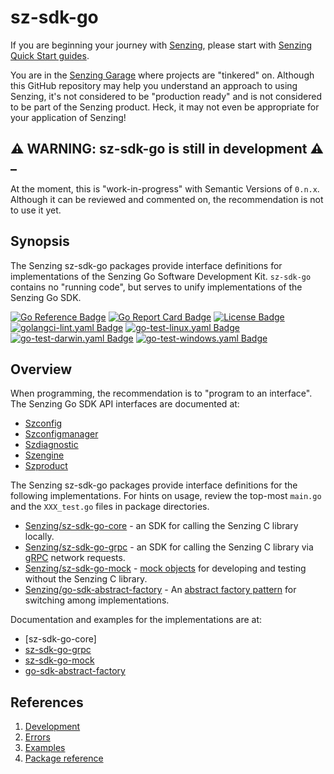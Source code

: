 # sz-sdk-go

If you are beginning your journey with [Senzing],
please start with [Senzing Quick Start guides].

You are in the [Senzing Garage]
where projects are "tinkered" on.
Although this GitHub repository may help you understand an approach to using Senzing,
it's not considered to be "production ready" and is not considered to be part of the Senzing product.
Heck, it may not even be appropriate for your application of Senzing!

## :warning: WARNING: sz-sdk-go is still in development :warning: _

At the moment, this is "work-in-progress" with Semantic Versions of `0.n.x`.
Although it can be reviewed and commented on,
the recommendation is not to use it yet.

## Synopsis

The Senzing sz-sdk-go packages provide interface definitions for implementations of the Senzing Go Software Development Kit.
`sz-sdk-go` contains no "running code", but serves to unify implementations of the Senzing Go SDK.

[![Go Reference Badge]][Package reference]
[![Go Report Card Badge]][Go Report Card]
[![License Badge]][License]
[![golangci-lint.yaml Badge]][golangci-lint.yaml]
[![go-test-linux.yaml Badge]][go-test-linux.yaml]
[![go-test-darwin.yaml Badge]][go-test-darwin.yaml]
[![go-test-windows.yaml Badge]][go-test-windows.yaml]

## Overview

When programming, the recommendation is to "program to an interface".
The Senzing Go SDK API interfaces are documented at:

- [Szconfig]
- [Szconfigmanager]
- [Szdiagnostic]
- [Szengine]
- [Szproduct]

The Senzing sz-sdk-go packages provide interface definitions for the following implementations.
For hints on usage, review the top-most `main.go` and the `XXX_test.go` files in package directories.

- [Senzing/sz-sdk-go-core] - an SDK for calling the Senzing C library locally.
- [Senzing/sz-sdk-go-grpc] - an SDK for calling the Senzing C library via
  [gRPC] network requests.
- [Senzing/sz-sdk-go-mock] - [mock objects]
  for developing and testing without the Senzing C library.
- [Senzing/go-sdk-abstract-factory] - An
  [abstract factory pattern]
  for switching among implementations.

Documentation and examples for the implementations are at:

- [sz-sdk-go-core]
- [sz-sdk-go-grpc]
- [sz-sdk-go-mock]
- [go-sdk-abstract-factory]

## References

1. [Development]
1. [Errors]
1. [Examples]
1. [Package reference]

[abstract factory pattern]: https://en.wikipedia.org/wiki/Abstract_factory_pattern
[Development]: docs/development.md
[Errors]: docs/errors.md
[Examples]: docs/examples.md
[Go Reference Badge]: https://pkg.go.dev/badge/github.com/senzing-garage/sz-sdk-go.svg
[Go Report Card]: https://goreportcard.com/report/github.com/senzing-garage/sz-sdk-go
[Go Report Card Badge]: https://goreportcard.com/badge/github.com/senzing-garage/sz-sdk-go
[golangci-lint.yaml]: https://github.com/senzing-garage/sz-sdk-go/actions/workflows/golangci-lint.yaml
[go-test-linux.yaml]: https://github.com/senzing-garage/sz-sdk-go/actions/workflows/go-test-linux.yaml
[go-test-darwin.yaml]: https://github.com/senzing-garage/sz-sdk-go/actions/workflows/go-test-darwin.yaml
[go-test-windows.yaml]: https://github.com/senzing-garage/sz-sdk-go/actions/workflows/go-test-windows.yaml
[golangci-lint.yaml Badge]: https://github.com/senzing-garage/sz-sdk-go/actions/workflows/golangci-lint.yaml/badge.svg
[go-test-linux.yaml Badge]: https://github.com/senzing-garage/sz-sdk-go/actions/workflows/go-test-linux.yaml/badge.svg
[go-test-darwin.yaml Badge]: https://github.com/senzing-garage/sz-sdk-go/actions/workflows/go-test-darwin.yaml/badge.svg
[go-test-windows.yaml Badge]: https://github.com/senzing-garage/sz-sdk-go/actions/workflows/go-test-windows.yaml/badge.svg
[go-sdk-abstract-factory]: https://pkg.go.dev/github.com/senzing-garage/go-sdk-abstract-factory
[gRPC]: https://grpc.io/
[License]: https://github.com/senzing-garage/sz-sdk-go/blob/main/LICENSE
[License Badge]: https://img.shields.io/badge/License-Apache2-brightgreen.svg
[mock objects]: https://en.wikipedia.org/wiki/Mock_object
[Package reference]: https://pkg.go.dev/github.com/senzing-garage/sz-sdk-go
[Senzing]: https://senzing.com/
[Senzing Garage]: https://github.com/senzing-garage
[Senzing Quick Start guides]: https://docs.senzing.com/quickstart/
[Senzing/sz-sdk-go-core]: https://github.com/senzing-garage/sz-sdk-go-core
[Senzing/sz-sdk-go-grpc]: https://github.com/senzing-garage/sz-sdk-go-grpc
[Senzing/sz-sdk-go-mock]: https://github.com/senzing-garage/sz-sdk-go-mock
[Senzing/go-sdk-abstract-factory]: https://github.com/senzing-garage/go-sdk-abstract-factory
[Szconfig]: https://pkg.go.dev/github.com/senzing-garage/sz-sdk-go/szconfig#Szconfig
[Szconfigmanager]: https://pkg.go.dev/github.com/senzing-garage/sz-sdk-go/szconfigmanager#Szconfigmanager
[Szdiagnostic]: https://pkg.go.dev/github.com/senzing-garage/sz-sdk-go/szdiagnostic#Szdiagnostic
[Szengine]: https://pkg.go.dev/github.com/senzing-garage/sz-sdk-go/szengine#Szengine
[Szproduct]: https://pkg.go.dev/github.com/senzing-garage/sz-sdk-go/szproduct#Szproduct
[sz-sdk-go-grpc]: https://pkg.go.dev/github.com/senzing-garage/sz-sdk-go-grpc
[sz-sdk-go-mock]: https://pkg.go.dev/github.com/senzing-garage/sz-sdk-go-mock
